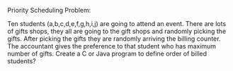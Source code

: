 Priority Scheduling Problem:

Ten students (a,b,c,d,e,f,g,h,i,j) are going to attend an event. There are lots of gifts shops, they all are going to the gift shops and randomly picking the gifts. After picking the gifts they are randomly arriving the billing counter. The accountant gives the preference to that student who has maximum number of gifts. Create a C or Java program to define order of billed students?
